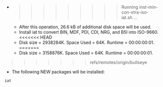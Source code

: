 * >>>>>>>>> Running inst-min-con-xtra-iso-iat.sh ...
  * After this operation, 26.6 kB of additional disk space will be used.
  * Install iat to convert BIN, MDF, PDI, CDI, NRG, and B5I into ISO-9660.
<<<<<<< HEAD
  * Disk size = 2938284K. Space Used = 64K. Runtime = 00:00:00:01.
=======
  * Disk size = 3158876K. Space Used = 64K. Runtime = 00:00:00:01.
>>>>>>> refs/remotes/origin/bullseye
  * The following NEW packages will be installed:
  ```bash
iat
  ```
